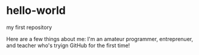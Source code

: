 # hello-world
my first repository

Here are a few things about me: I'm an amateur programmer, entreprenuer, and teacher who's tryign GitHub for the first time!

